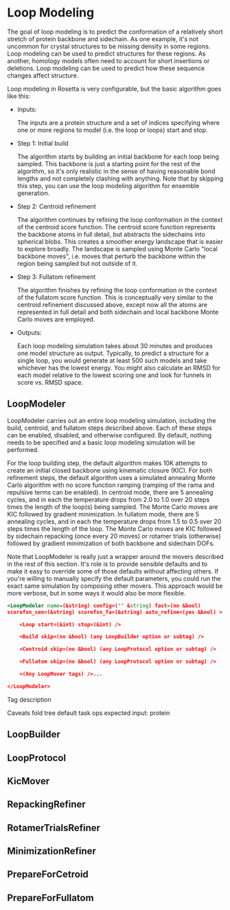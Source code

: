 # Loop Modeling

The goal of loop modeling is to predict the conformation of a relatively short 
stretch of protein backbone and sidechain.  As one example, it's not uncommon 
for crystal structures to be missing density in some regions.  Loop modeling 
can be used to predict structures for these regions.  As another, homology 
models often need to account for short insertions or deletions.  Loop modeling 
can be used to predict how these sequence changes affect structure.

Loop modeling in Rosetta is very configurable, but the basic algorithm goes 
like this:

* Inputs:
 
  The inputs are a protein structure and a set of indices specifying where one 
  or more regions to model (i.e. the loop or loops) start and stop.

* Step 1: Initial build
 
  The algorithm starts by building an initial backbone for each loop being 
  sampled.  This backbone is just a starting point for the rest of the 
  algorithm, so it's only realistic in the sense of having reasonable bond 
  lengths and not completely clashing with anything.  Note that by skipping 
  this step, you can use the loop modeling algorithm for ensemble generation.

* Step 2: Centroid refinement

  The algorithm continues by refining the loop conformation in the context of 
  the centroid score function.  The centroid score function represents the 
  backbone atoms in full detail, but abstracts the sidechains into spherical 
  blobs.  This creates a smoother energy landscape that is easier to explore 
  broadly.  The landscape is sampled using Monte Carlo "local backbone moves", 
  i.e. moves that perturb the backbone within the region being sampled but not 
  outside of it.
  
* Step 3: Fullatom refinement

  The algorithm finishes by refining the loop conformation in the context of 
  the fullatom score function.  This is conceptually very similar to the 
  centroid refinement discussed above, except now all the atoms are 
  represented in full detail and both sidechain and local backbone Monte Carlo 
  moves are employed.

* Outputs:

  Each loop modeling simulation takes about 30 minutes and produces one model 
  structure as output.  Typically, to predict a structure for a single loop, 
  you would generate at least 500 such models and take whichever has the lowest 
  energy.  You might also calculate an RMSD for each model relative to the 
  lowest scoring one and look for funnels in score vs. RMSD space.
  
## LoopModeler

LoopModeler carries out an entire loop modeling simulation, including the 
build, centroid, and fullatom steps described above.  Each of these steps can 
be enabled, disabled, and otherwise configured.  By default, nothing needs to 
be specified and a basic loop modeling simulation will be performed.

For the loop building step, the default algorithm makes 10K attempts to create 
an initial closed backbone using kinematic closure (KIC).  For both refinement 
steps, the default algorithm uses a simulated annealing Monte Carlo algorithm
with no score function ramping (ramping of the rama and repulsive terms can be 
enabled).  In centroid mode, there are 5 annealing cycles, and in each the 
temperature drops from 2.0 to 1.0 over 20 steps times the length of the loop(s) 
being sampled.  The Monte Carlo moves are KIC followed by gradient 
minimization.  In fullatom mode, there are 5 annealing cycles, and in each the 
temperature drops from 1.5 to 0.5 over 20 steps times the length of the loop.  The
Monte Carlo moves are KIC followed by sidechain repacking (once every 20 
moves) or rotamer trials (otherwise) followed by gradient minimization of both 
backbone and sidechain DOFs.

Note that LoopModeler is really just a wrapper around the movers described in 
the rest of this section.  It's role is to provide sensible defaults and to 
make it easy to override some of those defaults without affecting others.  If 
you're willing to manually specify the default parameters, you could run the 
exact same simulation by composing other movers.  This approach would be more 
verbose, but in some ways it would also be more flexible.

```xml
<LoopModeler name=(&string) config=("" &string) fast=(no &bool) 
scorefxn_cen=(&string) scorefxn_fa=(&string) auto_refine=(yes &bool) >

    <Loop start=(&int) stop=(&int) />

    <Build skip=(no &bool) (any LoopBuilder option or subtag) />

    <Centroid skip=(no &bool) (any LoopProtocol option or subtag) />

    <Fullatom skip=(no &bool) (any LoopProtocol option or subtag) />

    <(Any LoopMover tags) />...

</LoopModeler>

```

Tag description

Caveats
  fold tree
  default task ops
  expected input: protein

## LoopBuilder

## LoopProtocol

## KicMover

## RepackingRefiner

## RotamerTrialsRefiner

## MinimizationRefiner

## PrepareForCetroid

## PrepareForFullatom

